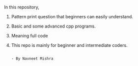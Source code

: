 In this repository, 
1. Pattern print question that beginners can easily understand.
2. Basic and some advanced cpp programs.
3. Meaning full code
4. This repo is mainly for beginner and intermediate coders.

                                                                              - By Navneet Mishra
